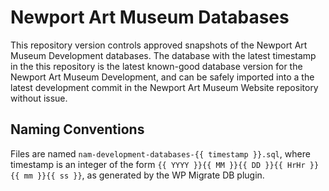# Newport Art Museum Databases

This repository version controls approved snapshots of the Newport Art Museum Development databases. The database with the latest timestamp in the this repository is the latest known-good database version for the Newport Art Museum Development, and can be safely imported into a the latest development commit in the Newport Art Museum Website repository without issue.

## Naming Conventions

Files are named `nam-development-databases-{{ timestamp }}.sql`, where timestamp is an integer of the form `{{ YYYY }}{{ MM }}{{ DD }}{{ HrHr }}{{ mm }}{{ ss }}`, as generated by the WP Migrate DB plugin.
